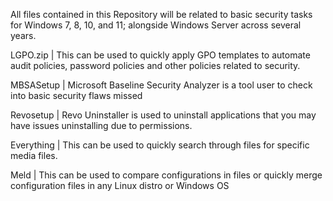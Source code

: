 All files contained in this Repository will be related to basic security tasks for Windows 7, 8, 10, and 11; alongside Windows Server across several years.

LGPO.zip | This can be used to quickly apply GPO templates to automate audit policies, password policies and other policies related to security.

MBSASetup | Microsoft Baseline Security Analyzer is a tool user to check into basic security flaws missed

Revosetup | Revo Uninstaller is used to uninstall applications that you may have issues uninstalling due to permissions.

Everything | This can be used to quickly search through files for specific media files.

Meld | This can be used to compare configurations in files or quickly merge configuration files in any Linux distro or Windows OS
